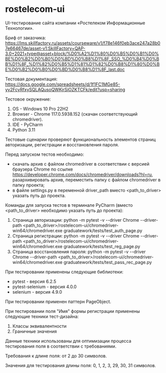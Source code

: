 # rostelecom-ui

UI-тестирование сайта компании «Ростелеком Информационные Технологии».

Бриф от заказчика: https://lms.skillfactory.ru/assets/courseware/v1/f78e146f0eb3ace247a28b07e66467de/asset-v1:SkillFactory+QAP-3.0+2021+type@asset+block/%D0%A2%D1%80%D0%B5%D0%B1%D0%BE%D0%B2%D0%B0%D0%BD%D0%B8%D1%8F_SSO_%D0%B4%D0%BB%D1%8F_%D1%82%D0%B5%D1%81%D1%82%D0%B8%D1%80%D0%BE%D0%B2%D0%B0%D0%BD%D0%B8%D1%8F_last.doc

Тестовая документация: https://docs.google.com/spreadsheets/d/1f1FC1MGe85-yy2FcyRfxySQLAQusoQWKjrSiOZKTCFk/edit?usp=sharing

Тестовое окружение:
1. OS - Windows 10 Pro 22H2
2. Browser - Chrome 117.0.5938.152 (скачан соответствующий chromedriver).
3. IDE - PyCharm
4. Python 3.11

Тестовые сценарии проверяют функциональность элементов страниц авторизации, регистрации и восстановления пароля.

Перед запуском тестов необходимо:
- скачать архив с файлом chromedriver в соответствии с версией браузера Chrome по ссылке https://developer.chrome.com/docs/chromedriver/downloads?hl=ru, разархивировать архив, переместить папку с файлом chromedriver в папку проекта;
- в файле settings.py в переменной driver_path вместо <path_to_driver> указать путь до проекта.

Команды для запуска тестов в терминале PyCharm (вместо <path_to_driver> необходимо указать путь до проекта):
1. Страница авторизации: python -m pytest -v --driver Chrome --driver-path <path_to_driver>/rostelecom-ui/chromedriver-win64/chromedriver.exe graduatework/tests/test_auth_page.py
2. Страница регистрации: python -m pytest -v --driver Chrome --driver-path <path_to_driver>/rostelecom-ui/chromedriver-win64/chromedriver.exe graduatework/tests/test_reg_page.py
3. Страница восстановления пароля: python -m pytest -v --driver Chrome --driver-path <path_to_driver>/rostelecom-ui/chromedriver-win64/chromedriver.exe graduatework/tests/test_pass_rec_page.py

При тестировании применены следующие библиотеки:
- pytest - версия 6.2.5
- pytest-selenium - версия 4.0.0
- selenium - версия 4.9.0

При тестировании применен паттерн PageObject.

При тестировании поля "Имя" формы регистрации применены следующие техники тест-дизайна:
1. Классы эквивалентности
2. Граничные значения

Данные техники использованы для оптимизации процесса тестирования поля в соответствии с требованиями.

Требования к длине поля: от 2 до 30 символов.

Значения для тестирования длины поля: 0, 1, 2, 3, 29, 30, 31 символов.
